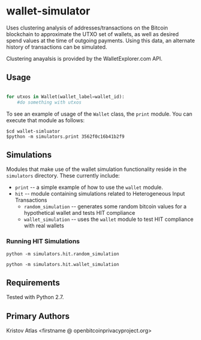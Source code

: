 # wallet-simulator

Uses clustering analysis of addresses/transactions on the Bitcoin blockchain to approximate the UTXO set of wallets, as well as desired spend values at the time of outgoing payments. Using this data, an alternate history of transactions can be simulated.

Clustering anayalsis is provided by the WalletExplorer.com API.

## Usage

```python

for utxos in Wallet(wallet_label=wallet_id):
    #do something with utxos
```

To see an example of usage of the `Wallet` class, the `print` module. You can execute that module as follows:

```
$cd wallet-simluator
$python -m simulators.print 3562f0c16b41b2f9
```

## Simulations

Modules that make use of the wallet simulation functionality reside in the `simulators` directory. These currently include:

* `print` -- a simple example of how to use the `wallet` module.
* `hit` -- module containing simulations related to Heterogeneous Input Transactions
  * `random_simulation` -- generates some random bitcoin values for a hypothetical wallet and tests HIT compliance
  * `wallet_simulation` -- uses the `wallet` module to test HIT compliance with real wallets

### Running HIT Simulations

`python -m simulators.hit.random_simulation`

`python -m simulators.hit.wallet_simulation`

## Requirements

Tested with Python 2.7.

## Primary Authors

Kristov Atlas <firstname @ openbitcoinprivacyproject.org>
